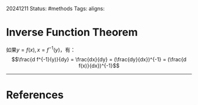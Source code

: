 20241211
Status: #methods
Tags: 
aligns: 
# Inverse Function Theorem
如果$y = f(x),x = f^{-1}(y)$，有：
$$\frac{d f^{-1}(y)}{dy} = \frac{dx}{dy} = (\frac{dy}{dx})^{-1} = (\frac{d f(x)}{dx})^{-1}$$







---
# References
